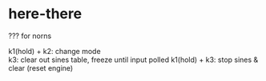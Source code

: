 # here-there
??? for norns

k1(hold) + k2: change mode   
k3: clear out sines table, freeze until input polled 
k1(hold) + k3: stop sines & clear (reset engine) 
